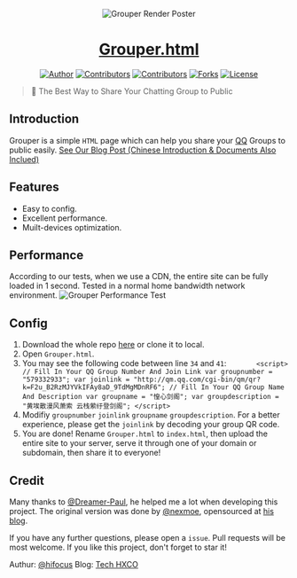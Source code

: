 <p align="center">
<img src="https://i.imgur.com/HuooObj.jpg" alt="Grouper Render Poster">
</p>

<a href="https://grouper.hxco.de/Grouper.html" target="_blank"><h1 align="center">Grouper.html</h1></a>

<p align="center">
<a href="https://tech.hxco.de" target="_blank"><img alt="Author" src="https://img.shields.io/badge/author-Huangxin-red.svg?style=flat-square"/></a>
<a href="https://github.com/hifocus/Grouper/graphs/contributors"><img alt="Contributors" src="https://img.shields.io/github/contributors/hifocus/Grouper.svg?style=flat-square"/></a>
<a href="https://github.com/hifocus/Grouper/stargazers"><img alt="Contributors" src="https://img.shields.io/github/stars/hifocus/Grouper.svg?style=flat-square"/></a>
<a href="https://github.com/hifocus/Grouper/fork"><img alt="Forks" src="https://img.shields.io/github/forks/hifocus/Grouper.svg?style=flat-square"/></a>
<a href="https://github.com/hifocus/Grouper/blob/master/LICENSE"><img alt="License" src="https://img.shields.io/github/license/hifocus/Grouper.svg?style=flat-square"/></a>
</p>

> 🙂 The Best Way to Share Your Chatting Group to Public

## Introduction

Grouper is a simple `HTML` page which can help you share your [QQ](https://im.qq.com) Groups to public easily.
[See Our Blog Post (Chinese Introduction & Documents Also Inclued)](https://tech.hxco.de/announcement/grouper.html)

## Features

- Easy to config.
- Excellent performance. 
- Muilt-devices optimization.

## Performance

According to our tests, when we use a CDN, the entire site can be fully loaded in 1 second. Tested in a normal home bandwidth network environment.
<img src="https://i.imgur.com/4zIzeJJ.png" alt="Grouper Performance Test">

## Config

1. Download the whole repo [here](https://github.com/hifocus/Grouper/archive/master.zip) or clone it to local.
1. Open `Grouper.html`.
1. You may see the following code between line `34` and `41`:
`        <script>
            // Fill In Your QQ Group Number And Join Link
            var groupnumber = "579332933";
            var joinlink = "http://qm.qq.com/cgi-bin/qm/qr?k=F2u_B2RzMJYVkIFAy8aD_9TdMgMDnRF6";
            // Fill In Your QQ Group Name And Description
            var groupname = "惶心剑阁";
            var groupdescription = "黄埃散漫风萧索 云栈萦纡登剑阁";
        </script>
`
1. Modifiy `groupnumber` `joinlink` `groupname` `groupdescription`. For a better experience, please get the `joinlink` by decoding your group QR code.
1. You are done! Rename `Grouper.html` to `index.html`, then upload the entire site to your server, serve it through one of your domain or subdomain, then share it to everyone!

## Credit

Many thanks to [@Dreamer-Paul](https://github.com/Dreamer-Paul), he helped me a lot when developing this project.
The original version was done by [@nexmoe](https://github.com/nexmoe), opensourced at [his blog](https://i.chainwon.com/946.html).

If you have any further questions, please open a `issue`. Pull requests will be most welcome. If you like this project, don't forget to star it!

Authur: [@hifocus](https://github.com/hifocus)
Blog: [Tech HXCO](https://tech.hxco.de)


